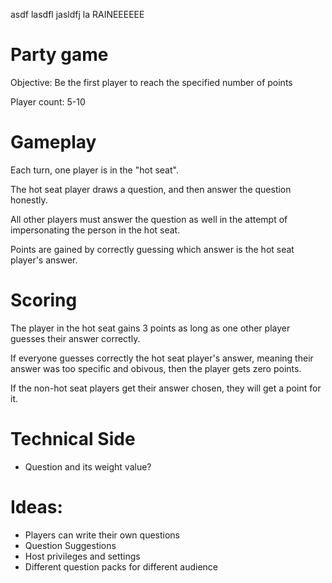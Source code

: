 asdf lasdfl jasldfj la RAINEEEEEE
# Party game
Objective: Be the first player to reach the specified number of points 

Player count: 5-10

# Gameplay
Each turn, one player is in the "hot seat".

The hot seat player draws a question, and then answer the question honestly.

All other players must answer the question as well in the attempt of impersonating the person in the hot seat.

Points are gained by correctly guessing which answer is the hot seat player's answer.


# Scoring

The player in the hot seat gains 3 points as long as one other player guesses their answer correctly. 

If everyone guesses correctly the hot seat player's answer, meaning their answer was too specific and obivous, then the player gets zero points. 

If the non-hot seat players get their answer chosen, they will get a point for it.

# Technical Side
- Question and its weight value?

# Ideas:
- Players can write their own questions
- Question Suggestions 
- Host privileges and settings
- Different question packs for different audience
